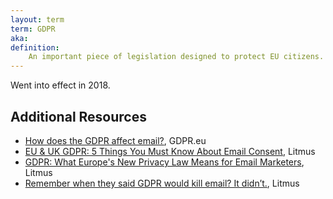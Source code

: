 ```yaml
---
layout: term
term: GDPR
aka:
definition:
    An important piece of legislation designed to protect EU citizens. Stands for General Data Protection Regulation and has a big impact on data collection and consent requirements for email marketers. Responsible for all those annoying banners on websites.
---
```

Went into effect in 2018.

## Additional Resources

- [How does the GDPR affect email?](https://gdpr.eu/email-encryption/), GDPR.eu
- [EU & UK GDPR: 5 Things You Must Know About Email Consent](https://www.litmus.com/blog/5-things-you-must-know-about-email-consent-under-gdpr/), Litmus
- [GDPR: What Europe's New Privacy Law Means for Email Marketers](https://www.litmus.com/blog/gdpr-what-europes-new-privacy-law-means-for-email-marketers/), Litmus
- [Remember when they said GDPR would kill email? It didn’t.](https://www.litmus.com/blog/remember-when-they-said-gdpr-would-kill-email-it-didnt/), Litmus